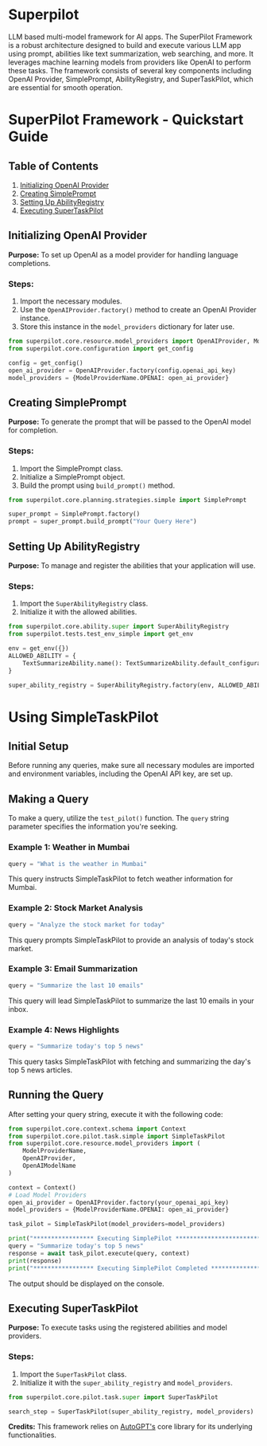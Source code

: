 # Superpilot
LLM based multi-model framework for AI apps. The SuperPilot Framework is a robust architecture designed to 
build and execute various LLM app using prompt, abilities like text summarization, web searching, and more. 
It leverages machine learning models from providers like OpenAI to perform these tasks. The framework consists of 
several key components including OpenAI Provider, SimplePrompt, AbilityRegistry, and SuperTaskPilot, which are essential for smooth operation.

# SuperPilot Framework - Quickstart Guide

## Table of Contents
1. [Initializing OpenAI Provider](#initializing-openai-provider)
2. [Creating SimplePrompt](#creating-superprompt)
3. [Setting Up AbilityRegistry](#setting-up-abilityregistry)
4. [Executing SuperTaskPilot](#executing-supertaskpilot)

## Initializing OpenAI Provider

**Purpose:** To set up OpenAI as a model provider for handling language completions.

### Steps:
1. Import the necessary modules.
2. Use the `OpenAIProvider.factory()` method to create an OpenAI Provider instance.
3. Store this instance in the `model_providers` dictionary for later use.

```python
from superpilot.core.resource.model_providers import OpenAIProvider, ModelProviderName
from superpilot.core.configuration import get_config

config = get_config()
open_ai_provider = OpenAIProvider.factory(config.openai_api_key)
model_providers = {ModelProviderName.OPENAI: open_ai_provider}
```

## Creating SimplePrompt

**Purpose:** To generate the prompt that will be passed to the OpenAI model for completion.

### Steps:
1. Import the SimplePrompt class.
2. Initialize a SimplePrompt object.
3. Build the prompt using `build_prompt()` method.

```python
from superpilot.core.planning.strategies.simple import SimplePrompt

super_prompt = SimplePrompt.factory()
prompt = super_prompt.build_prompt("Your Query Here")
```

## Setting Up AbilityRegistry

**Purpose:** To manage and register the abilities that your application will use.

### Steps:
1. Import the `SuperAbilityRegistry` class.
2. Initialize it with the allowed abilities.

```python
from superpilot.core.ability.super import SuperAbilityRegistry
from superpilot.tests.test_env_simple import get_env

env = get_env({})
ALLOWED_ABILITY = {
    TextSummarizeAbility.name(): TextSummarizeAbility.default_configuration,
}

super_ability_registry = SuperAbilityRegistry.factory(env, ALLOWED_ABILITY)
```

# Using SimpleTaskPilot

## Initial Setup

Before running any queries, make sure all necessary modules are imported and environment variables, including the OpenAI API key, are set up.

## Making a Query

To make a query, utilize the `test_pilot()` function. The `query` string parameter specifies the information you're seeking.

### Example 1: Weather in Mumbai

```python
query = "What is the weather in Mumbai"
```

This query instructs SimpleTaskPilot to fetch weather information for Mumbai.

### Example 2: Stock Market Analysis

```python
query = "Analyze the stock market for today"
```

This query prompts SimpleTaskPilot to provide an analysis of today's stock market.

### Example 3: Email Summarization

```python
query = "Summarize the last 10 emails"
```

This query will lead SimpleTaskPilot to summarize the last 10 emails in your inbox.

### Example 4: News Highlights

```python
query = "Summarize today's top 5 news"
```

This query tasks SimpleTaskPilot with fetching and summarizing the day's top 5 news articles.

## Running the Query

After setting your query string, execute it with the following code:

```python
from superpilot.core.context.schema import Context
from superpilot.core.pilot.task.simple import SimpleTaskPilot
from superpilot.core.resource.model_providers import (
    ModelProviderName,
    OpenAIProvider,
    OpenAIModelName
)

context = Context()
# Load Model Providers
open_ai_provider = OpenAIProvider.factory(your_openai_api_key)
model_providers = {ModelProviderName.OPENAI: open_ai_provider}

task_pilot = SimpleTaskPilot(model_providers=model_providers)

print("***************** Executing SimplePilot ******************************\n")
query = "Summarize today's top 5 news"
response = await task_pilot.execute(query, context)
print(response)
print("***************** Executing SimplePilot Completed ******************************\n")

```

The output should be displayed on the console.

## Executing SuperTaskPilot

**Purpose:** To execute tasks using the registered abilities and model providers.

### Steps:
1. Import the `SuperTaskPilot` class.
2. Initialize it with the `super_ability_registry` and `model_providers`.

```python
from superpilot.core.pilot.task.super import SuperTaskPilot

search_step = SuperTaskPilot(super_ability_registry, model_providers)
```


**Credits:** This framework relies on [AutoGPT's](https://github.com/Significant-Gravitas/Auto-GPT) core library for its underlying functionalities.
